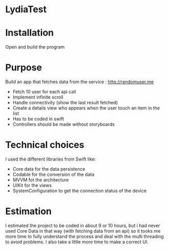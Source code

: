 # LydiaTest

# Installation

Open and build the program

# Purpose

Build an app that fetches data from the service : http://randomuser.me

* Fetch 10 user for each api call
* Implement infinite scroll
* Handle connectivity (show the last result fetched)
* Create a details view who appears when the user touch an item in the list
* Has to be coded in swift
* Controllers should be made without storyboards

# Technical choices

I used the different libraries from Swift like:

* Core data for the data persistence 
* Codable for the conversion of the data
* MVVM fot the architecture
* UIKit for the views
* SystemConfiguration to get the connection status of the device

# Estimation

I estimated the project to be coded in about 9 or 10 hours, but i had never used Core Data in that way (with fetching data from an api) so it tooks me more time to fully understand the process and deal with the multi threading to avoid problems.
I also take a little more time to make a correct UI. 

